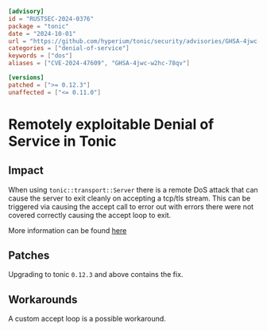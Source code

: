 ```toml
[advisory]
id = "RUSTSEC-2024-0376"
package = "tonic"
date = "2024-10-01"
url = "https://github.com/hyperium/tonic/security/advisories/GHSA-4jwc-w2hc-78qv"
categories = ["denial-of-service"]
keywords = ["dos"]
aliases = ["CVE-2024-47609", "GHSA-4jwc-w2hc-78qv"]

[versions]
patched = [">= 0.12.3"]
unaffected = ["<= 0.11.0"]
```

# Remotely exploitable Denial of Service in Tonic

## Impact

When using `tonic::transport::Server` there is a remote DoS attack that can cause the server to exit cleanly on accepting a tcp/tls stream. This can be triggered via causing the accept call to error out with errors there were not covered correctly causing the accept loop to exit. 

More information can be found [here](https://github.com/hyperium/tonic/issues/1897)

## Patches

Upgrading to tonic `0.12.3` and above contains the fix. 

## Workarounds

A custom accept loop is a possible workaround.


